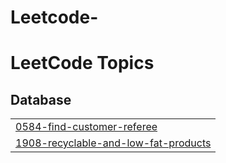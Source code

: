 # Leetcode-
<!---LeetCode Topics Start-->
# LeetCode Topics
## Database
|  |
| ------- |
| [0584-find-customer-referee](https://github.com/Venumurala91/Leetcode-/tree/master/0584-find-customer-referee) |
| [1908-recyclable-and-low-fat-products](https://github.com/Venumurala91/Leetcode-/tree/master/1908-recyclable-and-low-fat-products) |
<!---LeetCode Topics End-->